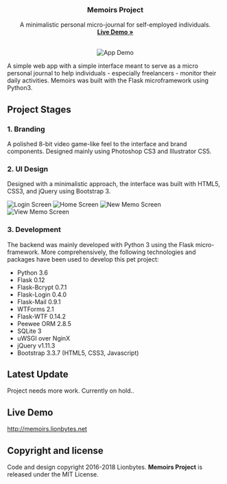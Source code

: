 <p align="center">
    <br>
  <img src="https://github.com/lionbytes/Memoirs-Project/blob/master/demo-images/logo.png" alt="">

  <h3 align="center">Memoirs Project</h3>

  <p align="center">
    A minimalistic personal micro-journal for self-employed individuals.
    <br>
    <a href="http://memoirs.lionbytes.net/"><strong>Live Demo »</strong></a>
    <br>
    <br>
  </p>
  <p align="center">
    <img src="https://github.com/lionbytes/Memoirs-Project/blob/master/demo-images/02.jpg" alt="App Demo">
  </p>
</p>

A simple web app with a simple interface meant to serve as a micro personal journal to help individuals - especially freelancers - monitor their daily activities. Memoirs was built with the Flask microframework using Python3. 

## Project Stages

### 1. Branding
A polished 8-bit video game-like feel to the interface and brand components. 
Designed mainly using Photoshop CS3 and Illustrator CS5.

### 2. UI Design
Designed with a minimalistic approach, the interface was built with HTML5, CSS3, and jQuery using Bootstrap 3.

![Login Screen](https://github.com/lionbytes/Memoirs-Project/blob/master/demo-images/03.jpg "Login Screen")
![Home Screen](https://github.com/lionbytes/Memoirs-Project/blob/master/demo-images/04.jpg "Home Screen")
![New Memo Screen](https://github.com/lionbytes/Memoirs-Project/blob/master/demo-images/05.jpg "New Memo Screen")
![View Memo Screen](https://github.com/lionbytes/Memoirs-Project/blob/master/demo-images/06.jpg "View Memo Screen")


### 3. Development
The backend was mainly developed with Python 3 using the Flask micro-framework.
More comprehensively, the following technologies and packages have been used to develop this pet project:
- Python 3.6
- Flask 0.12
- Flask-Bcrypt 0.7.1
- Flask-Login 0.4.0
- Flask-Mail 0.9.1
- WTForms 2.1
- Flask-WTF 0.14.2
- Peewee ORM 2.8.5
- SQLite 3
- uWSGI over NginX
- jQuery v1.11.3
- Bootstrap 3.3.7 (HTML5, CSS3, Javascript)

## Latest Update
Project needs more work. Currently on hold..

## Live Demo
http://memoirs.lionbytes.net

## Copyright and license
Code and design copyright 2016-2018 Lionbytes. **Memoirs Project** is released under the MIT License.